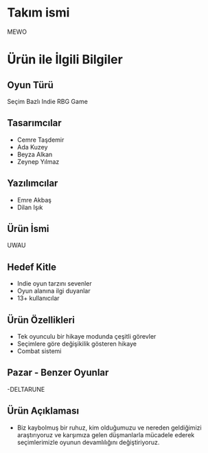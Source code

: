 # Takım ismi
MEWO
# Ürün ile İlgili Bilgiler
## Oyun Türü
Seçim Bazlı Indie RBG Game 
## Tasarımcılar
- Cemre Taşdemir
- Ada Kuzey
- Beyza Alkan
- Zeynep Yılmaz
## Yazılımcılar
- Emre Akbaş
- Dilan Işık
## Ürün İsmi
UWAU
## Hedef Kitle
- Indie oyun tarzını sevenler
- Oyun alanına ilgi duyanlar
- 13+ kullanıcılar
## Ürün Özellikleri 
- Tek oyunculu bir hikaye modunda çeşitli görevler
- Seçimlere göre değişikilik gösteren hikaye
- Combat sistemi
## Pazar - Benzer Oyunlar
-DELTARUNE

## Ürün Açıklaması
- Biz kaybolmuş bir ruhuz, kim olduğumuzu ve nereden geldiğimizi araştırıyoruz ve karşımıza gelen düşmanlarla mücadele ederek seçimlerimizle oyunun devamlılığını değiştiriyoruz.
